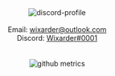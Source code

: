 <div align="center">
<img herf="https://discord.com/users/1010238856437702656" src="https://lanyard-profile-readme.vercel.app/api/466260717629079563" alt="discord-profile">  
<br>
<br>
Email: <a href="mailto:wixarder@outlook.com">wixarder@outlook.com</a><br> 
Discord: <a href="https://discordapp.com/users/1010238856437702656)">Wixarder#0001</a><br>
<br>
<br>  
<img src="https://raw.githubusercontent.com/Wixarder/main/github-metrics.svg" alt="github metrics">
</div>
